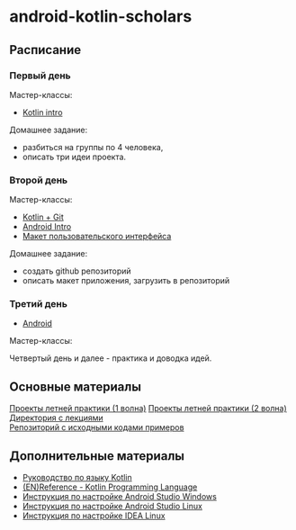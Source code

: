 # android-kotlin-scholars

## Расписание

### Первый день

Мастер-классы:

* [Kotlin intro](https://docs.google.com/presentation/d/1AcwPo8JCRdeGSyvIl6waO910yBlV1jY8OOV33xV6fWo/edit)

Домашнее задание:

* разбиться на группы по 4 человека,
* описать три идеи проекта.

### Второй день

Мастер-классы:

* [Kotlin + Git](https://docs.google.com/presentation/d/1AcwPo8JCRdeGSyvIl6waO910yBlV1jY8OOV33xV6fWo/edit#slide=id.p55)
* [Android Intro](https://docs.google.com/presentation/d/1J2NB10GBJUfJP6uRPFLr4S6IsWFLbXWuMFBrj0lv5Hw/edit#slide=id.p1)
* [Макет пользовательского интерфейса](https://docs.google.com/presentation/d/1xpCLgCvJn2GotpKFR9w0qZayK0Qc5fKMvy-LXjcU-HQ/edit#slide=id.p1)

Домашнее задание:

* создать github репозиторий
* описать макет приложения, загрузить в репозиторий

### Третий день

* [Android](https://docs.google.com/presentation/d/1J2NB10GBJUfJP6uRPFLr4S6IsWFLbXWuMFBrj0lv5Hw/edit#slide=id.p19)

Мастер-классы:

Четвертый день и далее - практика и доводка идей. 

## Основные материалы

[Проекты летней практики (1 волна)](https://docs.google.com/spreadsheets/d/1pOuCU1eAkaI1BwXgWZLmmBVb_mz6g8MxrqNDZQbi61U/edit?ts=5cf64e52#gid=0) 
[Проекты летней практики (2 волна)](https://docs.google.com/spreadsheets/d/1aR1huiKZECj8f1bnR1bJd4DCFUWdiVJrrzVV5nGqSDA/edit?usp=sharing)
[Директория с лекциями](https://drive.google.com/drive/folders/0B-cth7-Fd75FQnJLYktiX3JhT2c)  
[Репозиторий с исходными кодами примеров](https://github.com/OSLL/kotlin_circle_2017/tree/master/examples)

## Дополнительные материалы

* [Руководство по языку Kotlin](https://kotlinlang.ru/)
* [(EN)Reference - Kotlin Programming Language](https://kotlinlang.org/docs/reference/)
* [Инструкция по настройке Android Studio Windows](https://docs.google.com/document/d/1KQF6sBIdHn9oFpk0PMzNf5s9PW5IVDGCedpEPVo0Vmc/edit)
* [Инструкция по настройке Android Studio Linux ](https://docs.google.com/document/d/1Wxs2egubX7o3sHvmDr3EsqeRTOmbrjtziBnyXlO4F84/edit)
* [Инструкция по настройке IDEA Linux](https://docs.google.com/document/d/1btx3Aa8nOWCgTeBJlz9s8tj6gqF9j3lZsSsdyju2LGE/edit)

